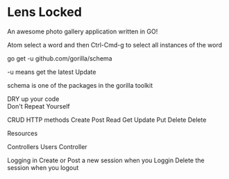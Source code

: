 # Lens Locked

An awesome photo gallery application written in GO!

Atom select a word and then Ctrl-Cmd-g to select all instances of the word

go get -u github.com/gorilla/schema

-u means get the latest Update

schema is one of the packages in the gorilla toolkit

DRY up your code   
Don't Repeat Yourself

CRUD HTTP methods
Create Post
Read   Get
Update Put
Delete Delete


Resources

Controllers
Users Controller

Logging in
Create or Post a new session when you Loggin
Delete the session when you logout  
